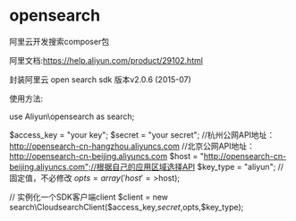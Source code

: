 # opensearch

阿里云开发搜索composer包

阿里文档:https://help.aliyun.com/product/29102.html

封装阿里云 open search sdk 版本v2.0.6 (2015-07)

使用方法:


use Aliyun\opensearch as search;



$access_key = "your key";
$secret = "your secret";
//杭州公网API地址：http://opensearch-cn-hangzhou.aliyuncs.com
//北京公网API地址：http://opensearch-cn-beijing.aliyuncs.com 
$host = "http://opensearch-cn-beijing.aliyuncs.com";//根据自己的应用区域选择API
$key_type = "aliyun";  //固定值，不必修改
$opts = array('host'=>$host);

// 实例化一个SDK客户端client
$client = new search\CloudsearchClient($access_key,$secret,$opts,$key_type);
